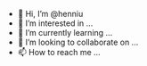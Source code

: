 - 👋 Hi, I’m @henniu
- 👀 I’m interested in ...
- 🌱 I’m currently learning ...
- 💞️ I’m looking to collaborate on ...
- 📫 How to reach me ...

<!---
henniu/henniu is a ✨ special ✨ repository because its `README.md` (this file) appears on your GitHub profile.
You can click the Preview link to take a look at your changes.
--->
